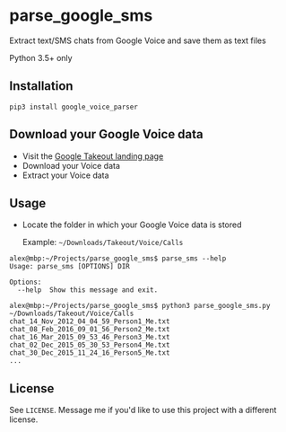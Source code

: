 # parse_google_sms
Extract text/SMS chats from Google Voice and save them as text files

Python 3.5+ only

## Installation
`pip3 install google_voice_parser`


## Download your Google Voice data
 - Visit the [Google Takeout landing page](https://takeout.google.com/settings/takeout?utm_source=ob&utm_campaign=takeout&hl=en)
 - Download your Voice data
 - Extract your Voice data


## Usage
- Locate the folder in which your Google Voice data is stored

  Example: `~/Downloads/Takeout/Voice/Calls`

```
alex@mbp:~/Projects/parse_google_sms$ parse_sms --help
Usage: parse_sms [OPTIONS] DIR

Options:
  --help  Show this message and exit.

alex@mbp:~/Projects/parse_google_sms$ python3 parse_google_sms.py ~/Downloads/Takeout/Voice/Calls
chat_14_Nov_2012_04_04_59_Person1_Me.txt
chat_08_Feb_2016_09_01_56_Person2_Me.txt
chat_16_Mar_2015_09_53_46_Person3_Me.txt
chat_02_Dec_2015_05_30_53_Person4_Me.txt
chat_30_Dec_2015_11_24_16_Person5_Me.txt
...
```

## License
See `LICENSE`. Message me if you'd like to use this project with a different license.

